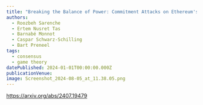 ```yaml
---
title: "Breaking the Balance of Power: Commitment Attacks on Ethereum's Reward Mechanism"
authors:
  - Roozbeh Sarenche
  - Ertem Nusret Tas
  - Barnabé Monnot
  - Caspar Schwarz-Schilling
  - Bart Preneel
tags:
  - consensus
  - game theory
datePublished: 2024-01-01T00:00:00.000Z
publicationVenue:
image: Screenshot_2024-08-05_at_11.38.05.png
---
```


<https://arxiv.org/abs/2407.19479>
